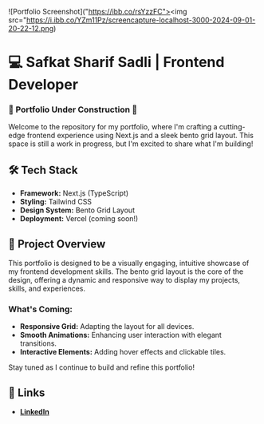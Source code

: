![Portfolio Screenshot]("https://ibb.co/rsYzzFC"><img src="https://i.ibb.co/YZm11Pz/screencapture-localhost-3000-2024-09-01-20-22-12.png)

# 💻 Safkat Sharif Sadli | Frontend Developer

### 🚧 Portfolio Under Construction 🚧

Welcome to the repository for my portfolio, where I'm crafting a cutting-edge frontend experience using Next.js and a sleek bento grid layout. This space is still a work in progress, but I'm excited to share what I'm building!

## 🛠 Tech Stack

- **Framework:** Next.js (TypeScript)
- **Styling:** Tailwind CSS
- **Design System:** Bento Grid Layout
- **Deployment:** Vercel (coming soon!)

## 🚀 Project Overview

This portfolio is designed to be a visually engaging, intuitive showcase of my frontend development skills. The bento grid layout is the core of the design, offering a dynamic and responsive way to display my projects, skills, and experiences.

### What's Coming:

- **Responsive Grid:** Adapting the layout for all devices.
- **Smooth Animations:** Enhancing user interaction with elegant transitions.
- **Interactive Elements:** Adding hover effects and clickable tiles.

Stay tuned as I continue to build and refine this portfolio!

## 🔗 Links

- **[LinkedIn](https://www.linkedin.com/in/safkat-sharif-sadli/)**
